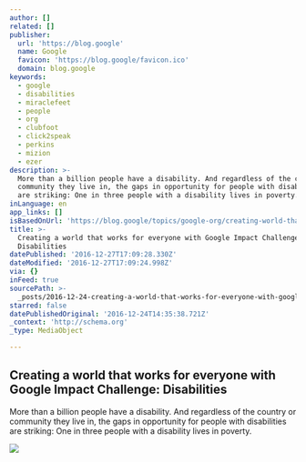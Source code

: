 ```yaml
---
author: []
related: []
publisher:
  url: 'https://blog.google'
  name: Google
  favicon: 'https://blog.google/favicon.ico'
  domain: blog.google
keywords:
  - google
  - disabilities
  - miraclefeet
  - people
  - org
  - clubfoot
  - click2speak
  - perkins
  - mizion
  - ezer
description: >-
  More than a billion people have a disability. And regardless of the country or
  community they live in, the gaps in opportunity for people with disabilities
  are striking: One in three people with a disability lives in poverty.
inLanguage: en
app_links: []
isBasedOnUrl: 'https://blog.google/topics/google-org/creating-world-that-works-for-everyone/'
title: >-
  Creating a world that works for everyone with Google Impact Challenge:
  Disabilities
datePublished: '2016-12-27T17:09:28.330Z'
dateModified: '2016-12-27T17:09:24.998Z'
via: {}
inFeed: true
sourcePath: >-
  _posts/2016-12-24-creating-a-world-that-works-for-everyone-with-google-impact.md
starred: false
datePublishedOriginal: '2016-12-24T14:35:38.721Z'
_context: 'http://schema.org'
_type: MediaObject

---
```

<article style=""><h1>Creating a world that works for everyone with Google Impact Challenge: Disabilities</h1><p>More than a billion people have a disability. And regardless of the country or community they live in, the gaps in opportunity for people with disabilities are striking: One in three people with a disability lives in poverty.</p><img src="https://storage.googleapis.com/gweb-uniblog-publish-prod/images/perkins_lNXfMHw.2e16d0ba.fill-1440x810.jpg" /></article>